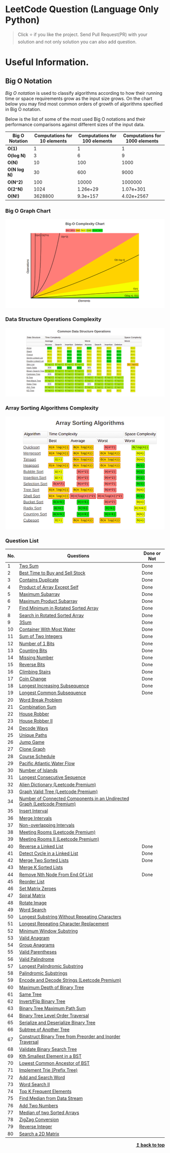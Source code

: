 # LeetCode Question (Language Only Python)

> Click :star: if you like the project. Send Pull Request(PR) with your solution and not only solution you can also add question.

# Useful Information.

## Big O Notation

_Big O notation_ is used to classify algorithms according to how their running time or space requirements grow as the input size grows.
On the chart below you may find most common orders of growth of algorithms specified in Big O notation.

Below is the list of some of the most used Big O notations and their performance comparisons against different sizes of the input data.

| Big O Notation | Computations for 10 elements | Computations for 100 elements | Computations for 1000 elements |
| -------------- | ---------------------------- | ----------------------------- | ------------------------------ |
| **O(1)**       | 1                            | 1                             | 1                              |
| **O(log N)**   | 3                            | 6                             | 9                              |
| **O(N)**       | 10                           | 100                           | 1000                           |
| **O(N log N)** | 30                           | 600                           | 9000                           |
| **O(N^2)**     | 100                          | 10000                         | 1000000                        |
| **O(2^N)**     | 1024                         | 1.26e+29                      | 1.07e+301                      |
| **O(N!)**      | 3628800                      | 9.3e+157                      | 4.02e+2567                     |

### Big O Graph Chart

![Screenshots](./assets/graph.png)

### Data Structure Operations Complexity

![Screenshots](./assets/commonDataStructure.png)

### Array Sorting Algorithms Complexity

![Screenshots](./assets/sorting.png)

### Question List

| No. | Questions                                                                                                                                             | Done or Not |
| --- | ----------------------------------------------------------------------------------------------------------------------------------------------------- | ----------- |
| 1   | [Two Sum](https://github.com/rahulpandey70/LeetCode-Questions/blob/master/Solution's/TwoSum.py)                                                       | Done        |
| 2   | [Best Time to Buy and Sell Stock](https://github.com/rahulpandey70/LeetCode-Questions/blob/master/Solution's/StockBuySell.py)                         | Done        |
| 3   | [Contains Duplicate](https://github.com/rahulpandey70/LeetCode-Questions/blob/master/Solution's/ContainsDuplicate.py)                                 | Done        |
| 4   | [Product of Array Except Self](https://github.com/rahulpandey70/LeetCode-Questions/blob/master/Solution's/Productofarrayexceptself.py)                | Done        |
| 5   | [Maximum Subarray](https://github.com/rahulpandey70/LeetCode-Questions/blob/master/Solution's/MaximumSubarray.py)                                     | Done        |
| 6   | [Maximum Product Subarray](https://github.com/rahulpandey70/LeetCode-Questions/blob/master/Solution's/MaximumProductSubarray.py)                      | Done        |
| 7   | [Find Minimum in Rotated Sorted Array](https://github.com/rahulpandey70/LeetCode-Questions/blob/master/Solution's/FindMinimuminRotatedSortedArray.py) | Done        |
| 8   | [Search in Rotated Sorted Array](https://github.com/rahulpandey70/LeetCode-Questions/blob/master/Solution's/SearchinRotatedSortedArray.py)            | Done        |
| 9   | [3Sum](https://github.com/rahulpandey70/LeetCode-Questions/blob/master/Solution's/3Sum.py)                                                            | Done        |
| 10  | [Container With Most Water](https://github.com/rahulpandey70/LeetCode-Questions/blob/master/Solution's/ContainerWithMostWater.py)                     | Done        |
| 11  | [Sum of Two Integers](https://github.com/rahulpandey70/LeetCode-Questions/blob/master/Solution's/SumoftwoIntegers.py)                                 | Done        |
| 12  | [Number of 1 Bits](https://github.com/rahulpandey70/LeetCode-Questions/blob/master/Solution's/Numberof1Bits.py)                                       | Done        |
| 13  | [Counting Bits](https://github.com/rahulpandey70/LeetCode-Questions/blob/master/Solution's/CountingBits.py)                                           | Done        |
| 14  | [Missing Number](https://github.com/rahulpandey70/LeetCode-Questions/blob/master/Solution's/MissingNumber.py)                                         | Done        |
| 15  | [Reverse Bits](https://github.com/rahulpandey70/LeetCode-Questions/blob/master/Solution's/ReverseBits.py)                                             | Done        |
| 16  | [Climbing Stairs](https://github.com/rahulpandey70/LeetCode-Questions/blob/master/Solution's/ClimbingStairs.py)                                       | Done        |
| 17  | [Coin Change](https://github.com/rahulpandey70/LeetCode-Questions/blob/master/Solution's/CoinChange.py)                                               | Done        |
| 18  | [Longest Increasing Subsequence](https://github.com/rahulpandey70/LeetCode-Questions/blob/master/Solution's/LongestIncreasingSubsequence.py)          | Done        |
| 19  | [Longest Common Subsequence](https://github.com/rahulpandey70/LeetCode-Questions/blob/master/Solution's/LongestCommonSubsequence.py)                  | Done        |
| 20  | [Word Break Problem]()                                                                                                                                |
| 21  | [Combination Sum]()                                                                                                                                   |
| 22  | [House Robber]()                                                                                                                                      |
| 23  | [House Robber II]()                                                                                                                                   |
| 24  | [Decode Ways]()                                                                                                                                       |
| 25  | [Unique Paths]()                                                                                                                                      |
| 26  | [Jump Game]()                                                                                                                                         |
| 27  | [Clone Graph]()                                                                                                                                       |
| 28  | [Course Schedule]()                                                                                                                                   |
| 29  | [Pacific Atlantic Water Flow]()                                                                                                                       |
| 30  | [Number of Islands]()                                                                                                                                 |
| 31  | [Longest Consecutive Sequence]()                                                                                                                      |
| 32  | [Alien Dictionary (Leetcode Premium)]()                                                                                                               |
| 33  | [Graph Valid Tree (Leetcode Premium)]()                                                                                                               |
| 34  | [Number of Connected Components in an Undirected Graph (Leetcode Premium)]()                                                                          |
| 35  | [Insert Interval]()                                                                                                                                   |
| 36  | [Merge Intervals]()                                                                                                                                   |
| 37  | [Non-overlapping Intervals]()                                                                                                                         |
| 38  | [Meeting Rooms (Leetcode Premium)]()                                                                                                                  |
| 39  | [Meeting Rooms II (Leetcode Premium)]()                                                                                                               |
| 40  | [Reverse a Linked List](https://github.com/rahulpandey70/LeetCode-Questions/blob/master/Solution's/ReverseaLinkedList.py)                             | Done        |
| 41  | [Detect Cycle in a Linked List](https://github.com/rahulpandey70/LeetCode-Questions/blob/master/Solution's/DetectCycleInaLinkedList.py)               | Done        |
| 42  | [Merge Two Sorted Lists](https://github.com/rahulpandey70/LeetCode-Questions/blob/master/Solution's/MergeTwoSortedList.py)                            | Done        |
| 43  | [Merge K Sorted Lists]()                                                                                                                              |
| 44  | [Remove Nth Node From End Of List](https://github.com/rahulpandey70/LeetCode-Questions/blob/master/Solution's/RemoveNthNodeFromEndOfList.py)          | Done        |
| 45  | [Reorder List]()                                                                                                                                      |
| 46  | [Set Matrix Zeroes]()                                                                                                                                 |
| 47  | [Spiral Matrix]()                                                                                                                                     |
| 48  | [Rotate Image]()                                                                                                                                      |
| 49  | [Word Search]()                                                                                                                                       |
| 50  | [Longest Substring Without Repeating Characters]()                                                                                                    |
| 51  | [Longest Repeating Character Replacement]()                                                                                                           |
| 52  | [Minimum Window Substring]()                                                                                                                          |
| 53  | [Valid Anagram]()                                                                                                                                     |
| 54  | [Group Anagrams]()                                                                                                                                    |
| 55  | [Valid Parentheses]()                                                                                                                                 |
| 56  | [Valid Palindrome]()                                                                                                                                  |
| 57  | [Longest Palindromic Substring]()                                                                                                                     |
| 58  | [Palindromic Substrings]()                                                                                                                            |
| 59  | [Encode and Decode Strings (Leetcode Premium)]()                                                                                                      |
| 60  | [Maximum Depth of Binary Tree]()                                                                                                                      |
| 61  | [Same Tree]()                                                                                                                                         |
| 62  | [Invert/Flip Binary Tree]()                                                                                                                           |
| 63  | [Binary Tree Maximum Path Sum]()                                                                                                                      |
| 64  | [Binary Tree Level Order Traversal]()                                                                                                                 |
| 65  | [Serialize and Deserialize Binary Tree]()                                                                                                             |
| 66  | [Subtree of Another Tree]()                                                                                                                           |
| 67  | [Construct Binary Tree from Preorder and Inorder Traversal]()                                                                                         |
| 68  | [Validate Binary Search Tree]()                                                                                                                       |
| 69  | [Kth Smallest Element in a BST]()                                                                                                                     |
| 70  | [Lowest Common Ancestor of BST]()                                                                                                                     |
| 71  | [Implement Trie (Prefix Tree)]()                                                                                                                      |
| 72  | [Add and Search Word]()                                                                                                                               |
| 73  | [Word Search II]()                                                                                                                                    |
| 74  | [Top K Frequent Elements]()                                                                                                                           |
| 75  | [Find Median from Data Stream]()                                                                                                                      |
| 76  | [Add Two Numbers]()                                                                                                                                   |
| 77  | [Median of two Sorted Arrays]()                                                                                                                       |
| 78  | [ZigZag Conversion]()                                                                                                                                 |
| 79  | [Reverse Integer]()                                                                                                                                   |
| 80  | [Search a 2D Matrix]()                                                                                                                                |

<div align="right">
    <b><a href="#">↥ back to top</a></b>
</div>
